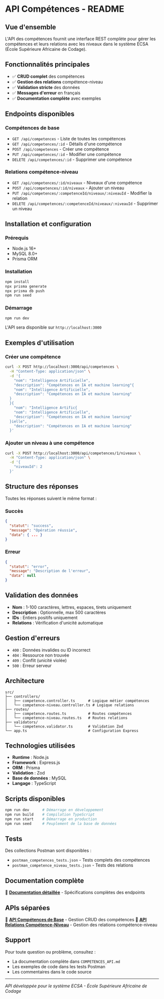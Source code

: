 # API Compétences - README

## Vue d'ensemble

L'API des compétences fournit une interface REST complète pour gérer les compétences et leurs relations avec les niveaux dans le système ECSA (École Supérieure Africaine de Codage).

## Fonctionnalités principales

- ✅ **CRUD complet** des compétences
- ✅ **Gestion des relations** compétence-niveau
- ✅ **Validation stricte** des données
- ✅ **Messages d'erreur** en français
- ✅ **Documentation complète** avec exemples

## Endpoints disponibles

### Compétences de base
- `GET /api/competences` - Liste de toutes les compétences
- `GET /api/competences/:id` - Détails d'une compétence
- `POST /api/competences` - Créer une compétence
- `PUT /api/competences/:id` - Modifier une compétence
- `DELETE /api/competences/:id` - Supprimer une compétence

### Relations compétence-niveau
- `GET /api/competences/:id/niveaux` - Niveaux d'une compétence
- `POST /api/competences/:id/niveaux` - Ajouter un niveau
- `PUT /api/competences/:competenceId/niveaux/:niveauId` - Modifier la relation
- `DELETE /api/competences/:competenceId/niveaux/:niveauId` - Supprimer un niveau

## Installation et configuration

### Prérequis
- Node.js 16+
- MySQL 8.0+
- Prisma ORM

### Installation
```bash
npm install
npx prisma generate
npx prisma db push
npm run seed
```

### Démarrage
```bash
npm run dev
```

L'API sera disponible sur `http://localhost:3000`

## Exemples d'utilisation

### Créer une compétence
```bash
curl -X POST http://localhost:3000/api/competences \
  -H "Content-Type: application/json" \
  -d '{
    "nom": "Intelligence Artificielle",
    "description": "Compétences en IA et machine learning"{
    "nom": "Intelligence Artificielle",
    "description": "Compétences en IA et machine learning"
  }
  }{
    "nom": "Intelligence Artific{
    "nom": "Intelligence Artificielle",
    "description": "Compétences en IA et machine learning"
  }ielle",
    "description": "Compétences en IA et machine learning"
  }'
```

### Ajouter un niveau à une compétence
```bash
curl -X POST http://localhost:3000/api/competences/1/niveaux \
  -H "Content-Type: application/json" \
  -d '{
    "niveauId": 2
  }'
```

## Structure des réponses

Toutes les réponses suivent le même format :

### Succès
```json
{
  "statut": "success",
  "message": "Opération réussie",
  "data": { ... }
}
```

### Erreur
```json
{
  "statut": "error",
  "message": "Description de l'erreur",
  "data": null
}
```

## Validation des données

- **Nom** : 1-100 caractères, lettres, espaces, tirets uniquement
- **Description** : Optionnelle, max 500 caractères
- **IDs** : Entiers positifs uniquement
- **Relations** : Vérification d'unicité automatique

## Gestion d'erreurs

- `400` : Données invalides ou ID incorrect
- `404` : Ressource non trouvée
- `409` : Conflit (unicité violée)
- `500` : Erreur serveur

## Architecture

```
src/
├── controllers/
│   ├── competence.controller.ts      # Logique métier compétences
│   └── competence-niveau.controller.ts # Logique relations
├── routes/
│   ├── competence.routes.ts          # Routes compétences
│   └── competence-niveau.routes.ts   # Routes relations
├── validators/
│   └── competence.validator.ts       # Validation Zod
└── app.ts                            # Configuration Express
```

## Technologies utilisées

- **Runtime** : Node.js
- **Framework** : Express.js
- **ORM** : Prisma
- **Validation** : Zod
- **Base de données** : MySQL
- **Langage** : TypeScript

## Scripts disponibles

```bash
npm run dev      # Démarrage en développement
npm run build    # Compilation TypeScript
npm run start    # Démarrage en production
npm run seed     # Peuplement de la base de données
```

## Tests

Des collections Postman sont disponibles :
- `postman_competences_tests.json` - Tests complets des compétences
- `postman_competence_niveau_tests.json` - Tests des relations

## Documentation complète

📖 **[Documentation détaillée](COMPETENCES_API.md)** - Spécifications complètes des endpoints

## APIs séparées

🔗 **[API Compétences de Base](README_COMPETENCES_BASE.md)** - Gestion CRUD des compétences
🔗 **[API Relations Compétence-Niveau](README_COMPETENCES_NIVEAUX.md)** - Gestion des relations compétence-niveau

## Support

Pour toute question ou problème, consultez :
- La documentation complète dans `COMPETENCES_API.md`
- Les exemples de code dans les tests Postman
- Les commentaires dans le code source

---

*API développée pour le système ECSA - École Supérieure Africaine de Codage*
